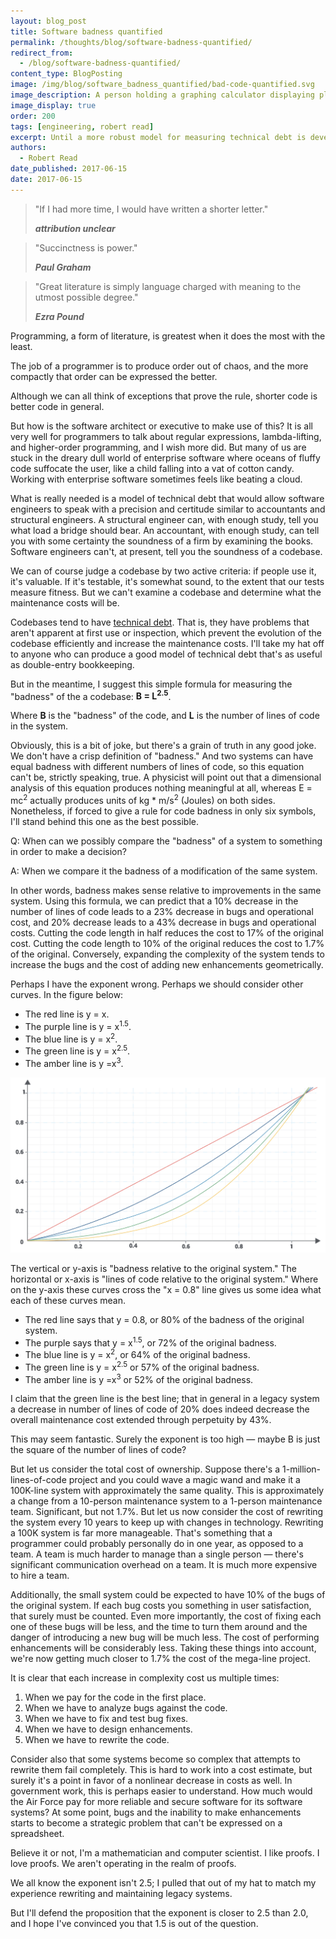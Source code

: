 ```yaml
---
layout: blog_post
title: Software badness quantified
permalink: /thoughts/blog/software-badness-quantified/
redirect_from:
  - /blog/software-badness-quantified/
content_type: BlogPosting
image: /img/blog/software_badness_quantified/bad-code-quantified.svg
image_description: A person holding a graphing calculator displaying plot data.
image_display: true
order: 200
tags: [engineering, robert read]
excerpt: Until a more robust model for measuring technical debt is developed, we suggest using a simple formula for measuring the "badness" of a codebase in order to facilitate system improvement decisions.
authors:
  - Robert Read
date_published: 2017-06-15
date: 2017-06-15
---
```

<blockquote class="post-blockquote" cite="http://quoteinvestigator.com/2012/04/28/shorter-letter/">
<p>"If I had more time, I would have written a shorter letter."</p>
<cite><strong>attribution unclear</strong></cite>
</blockquote>

<blockquote class="post-blockquote" cite="http://www.paulgraham.com/power.html">
<p>"Succinctness is power."</p>
<cite><strong>Paul Graham</strong></cite>
</blockquote>

<blockquote class="post-blockquote" cite="https://www.brainyquote.com/quotes/ezra_pound_398432">
<p>"Great literature is simply language charged with meaning to the utmost possible degree."</p>
<cite><strong>Ezra Pound</strong></cite>
</blockquote>

Programming, a form of literature, is greatest when it does the most with the least.

The job of a programmer is to produce order out of chaos, and the more compactly that order can be expressed the better.

Although we can all think of exceptions that prove the rule, shorter code is better code in general.

But how is the software architect or executive to make use of this? It is all very well for programmers to talk about regular expressions, lambda-lifting, and higher-order programming, and I wish more did. But many of us are stuck in the dreary dull world of enterprise software where oceans of fluffy code suffocate the user, like a child falling into a vat of cotton candy. Working with enterprise software sometimes feels like beating a cloud.

What is really needed is a model of technical debt that would allow software engineers to speak with a precision and certitude similar to accountants and structural engineers. A structural engineer can, with enough study, tell you what load a bridge should bear. An accountant, with enough study, can tell you with some certainty the soundness of a firm by examining the books. Software engineers can't, at present, tell you the soundness of a codebase.

We can of course judge a codebase by two active criteria: if people use it, it's valuable. If it's testable, it's somewhat sound, to the extent that our tests measure fitness. But we can't examine a codebase and determine what the maintenance costs will be.

Codebases tend to have <a href="https://18f.gsa.gov/2015/09/04/what-is-technical-debt/">technical debt</a>. That is, they have problems that aren't apparent at first use or inspection, which prevent the evolution of the codebase efficiently and increase the maintenance costs. I'll take my hat off to anyone who can produce a good model of technical debt that's as useful as double-entry bookkeeping.

But in the meantime, I suggest this simple formula for measuring the "badness" of the a codebase: **B = L<sup>2.5</sup>**.

Where **B** is the "badness" of the code, and **L** is the number of lines of code in the system.

Obviously, this is a bit of joke, but there's a grain of truth in any good joke. We don't have a crisp definition of "badness." And two systems can have equal badness with different numbers of lines of code, so this equation can't be, strictly speaking, true. A physicist will point out that a dimensional analysis of this equation produces nothing meaningful at all, whereas E = mc<sup>2</sup> actually produces units of kg * m/s<sup>2</sup> (Joules) on both sides. Nonetheless, if forced to give a rule for code badness in only six symbols, I'll stand behind this one as the best possible.

Q: When can we possibly compare the "badness" of a system to something in order to make a decision?

A: When we compare it the badness of a modification of the same system.

In other words, badness makes sense relative to improvements in the same system. Using this formula, we can predict that a 10% decrease in the number of lines of code leads to a 23% decrease in bugs and operational cost, and 20% decrease leads to a 43% decrease in bugs and operational costs. Cutting the code length in half reduces the cost to 17% of the original cost. Cutting the code length to 10% of the original reduces the cost to 1.7% of the original. Conversely, expanding the complexity of the system tends to increase the bugs and the cost of adding new enhancements geometrically.

Perhaps I have the exponent wrong. Perhaps we should consider other curves. In the figure below:

- The red line is y = x.
- The purple line is y = x<sup>1.5</sup>.
- The blue line is y = x<sup>2</sup>.
- The green line is y = x<sup>2.5</sup>.
- The amber line is y =x<sup>3</sup>.

![A graph showing the plot curves of different software badness quantification formulas.](/img/blog/software_badness_quantified/software-badness-quantified-graph.svg)

The vertical or y-axis is "badness relative to the original system." The horizontal or x-axis is "lines of code relative to the original system." Where on the y-axis these curves cross the "x = 0.8" line gives us some idea what each of these curves mean.

- The red line says that y = 0.8, or 80% of the badness of the original system.
- The purple says that y = x<sup>1.5</sup>, or 72% of the original badness.
- The blue line is y = x<sup>2</sup>, or 64% of the original badness.
- The green line is y = x<sup>2.5</sup> or 57% of the original badness.
- The amber line is y =x<sup>3</sup> or 52% of the original badness.

I claim that the green line is the best line; that in general in a legacy system a decrease in number of lines of code of 20% does indeed decrease the overall maintenance cost extended through perpetuity by 43%.

This may seem fantastic. Surely the exponent is too high &mdash; maybe B is just the square of the number of lines of code?

But let us consider the total cost of ownership. Suppose there's a 1-million-lines-of-code project and you could wave a magic wand and make it a 100K-line system with approximately the same quality. This is approximately a change from a 10-person maintenance system to a 1-person maintenance team. Significant, but not 1.7%. But let us now consider the cost of rewriting the system every 10 years to keep up with changes in technology. Rewriting a 100K system is far more manageable. That's something that a programmer could probably personally do in one year, as opposed to a team. A team is much harder to manage than a single person &mdash; there's significant communication overhead on a team. It is much more expensive to hire a team.

Additionally, the small system could be expected to have 10% of the bugs of the original system. If each bug costs you something in user satisfaction, that surely must be counted. Even more importantly, the cost of fixing each one of these bugs will be less, and the time to turn them around and the danger of introducing a new bug will be much less. The cost of performing enhancements will be considerably less. Taking these things into account, we're now getting much closer to 1.7% the cost of the mega-line project.

It is clear that each increase in complexity cost us multiple times:

1. When we pay for the code in the first place.
2. When we have to analyze bugs against the code.
3. When we have to fix and test bug fixes.
4. When we have to design enhancements.
5. When we have to rewrite the code.

Consider also that some systems become so complex that attempts to rewrite them fail completely. This is hard to work into a cost estimate, but surely it's a point in favor of a nonlinear decrease in costs as well. In government work, this is perhaps easier to understand. How much would the Air Force pay for more reliable and secure software for its software systems? At some point, bugs and the inability to make enhancements starts to become a strategic problem that can't be expressed on a spreadsheet.

Believe it or not, I'm a mathematician and computer scientist. I like proofs. I love proofs. We aren't operating in the realm of proofs.

We all know the exponent isn't 2.5; I pulled that out of my hat to match my experience rewriting and maintaining legacy systems.

But I'll defend the proposition that the exponent is closer to 2.5 than 2.0, and I hope I've convinced you that 1.5 is out of the question.
